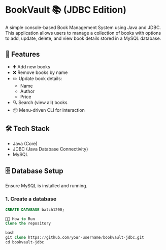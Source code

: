 # BookVault 📚 (JDBC Edition)

A simple console-based Book Management System using Java and JDBC. This application allows users to manage a collection of books with options to add, update, delete, and view book details stored in a MySQL database.

## 🚀 Features

- ➕ Add new books
- ❌ Remove books by name
- ✏️ Update book details:
  - Name
  - Author
  - Price
- 🔍 Search (view all) books
- 📦 Menu-driven CLI for interaction

## 🛠️ Tech Stack

- Java (Core)
- JDBC (Java Database Connectivity)
- MySQL

## 🗄️ Database Setup

Ensure MySQL is installed and running.

### 1. Create a database
```sql
CREATE DATABASE batch1200;

🧑‍💻 How to Run
Clone the repository

bash
git clone https://github.com/your-username/bookvault-jdbc.git
cd bookvault-jdbc

